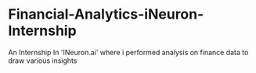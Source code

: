 # Financial-Analytics-iNeuron-Internship

An Internship In 'INeuron.ai' where i performed analysis on finance data to draw various insights
